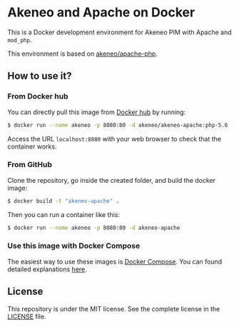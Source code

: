# Akeneo and Apache on Docker

This is a Docker development environment for Akeneo PIM with Apache and `mod_php`.

This environment is based on [akeneo/apache-php](https://hub.docker.com/r/akeneo/apache-php/).

## How to use it?

### From Docker hub

You can directly pull this image from [Docker hub](https://hub.docker.com/r/akeneo/akeneo-apache/) by running:

```bash
$ docker run --name akeneo -p 8080:80 -d akeneo/akeneo-apache:php-5.6
```

Access the URL `localhost:8080` with your web browser to check that the container works.

### From GitHub

Clone the repository, go inside the created folder, and build the docker image:

```bash
$ docker build -t "akeneo-apache" .
```

Then you can run a container like this:

```bash
$ docker run --name akeneo -p 8080:80 -d akeneo-apache
```

### Use this image with Docker Compose

The easiest way to use these images is [Docker Compose](https://docs.docker.com/compose/). You can found detailed explanations [here](https://github.com/akeneo/Dockerfiles/blob/master/Docs/akeneo/compose.md).

## License

This repository is under the MIT license. See the complete license in the [LICENSE](https://github.com/akeneo/Dockerfiles/blob/master/LICENSE) file.
